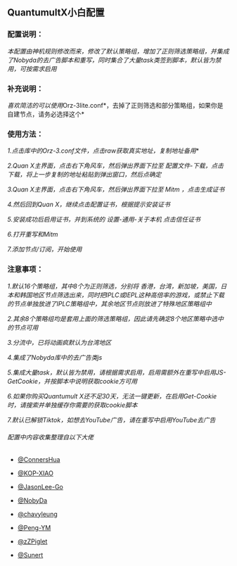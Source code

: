 ## QuantumultX小白配置

### 配置说明：

*本配置由神机规则修改而来，修改了默认策略组，增加了正则筛选策略组，并集成了Nobyda的去广告脚本和重写，同时集合了大量task类签到脚本，默认皆为禁用，可按需求启用*

### 补充说明：

*喜欢简洁的可以使用*Orz-3lite.conf*，去掉了正则筛选和部分策略组，如果你是自建节点，请务必选择这个*

### 使用方法：

*1.点击库中的Orz-3.conf文件，点击raw获取真实地址，复制地址备用**<br>

*2.Quan X主界面，点击右下角风车，然后弹出界面下拉至 配置文件-下载，点击下载，将上一步复制的地址粘贴到弹出窗口，然后点确定*<br>

*3.Quan X主界面，点击右下角风车，然后弹出界面下拉至 Mitm ，点击生成证书*<br>

*4.然后回到Quan X，继续点击配置证书，根据提示安装证书*<br>

*5.安装成功后启用证书，并到系统的 设置-通用-关于本机 点击信任证书*<br>

*6.打开重写和Mitm*

*7.添加节点/订阅，开始使用*<br>

### 注意事项：

*1.默认16个策略组，其中8个为正则筛选，分别将 香港，台湾，新加坡，美国，日本和韩国地区节点筛选出来，同时把IPLC或IEPL这种高倍率的游戏，或禁止下载的节点单独放进了IPLC策略组中，其余地区节点则放进了特殊地区策略组中*<br>

*2.其余8个策略组均是套用上面的筛选策略组，因此请先确定8个地区策略中选中的节点可用*<br>

*3.分流中，已将动画疯默认为台湾地区*<br>

*4.集成了Nobyda库中的去广告类js*<br>

*5.集成大量task，默认皆为禁用，请根据需求启用，启用需额外在重写中启用JS-GetCookie，并按脚本中说明获取cookie方可用*<br>

*6.如果你购买Quantumult X还不足30天，无法一键更新，在启用Get-Cookie时，请搜索并单独缓存你需要的获取cookie脚本*<br>

*7.默认已解锁Tiktok，如想去YouTube广告，请在重写中启用YouTube去广告*<br>


######  配置中内容收集整理自以下大佬

* [@ConnersHua](https://github.com/ConnersHua)

* [@KOP-XIAO](https://github.com/KOP-XIAO)

* [@JasonLee-Go](https://github.com/JasonLee-Go)

* [@NobyDa](https://github.com/NobyDa)

* [@chavyleung](https://github.com/chavyleung)

* [@Peng-YM](https://github.com/Peng-YM)

* [@zZPiglet](https://github.com/zZPiglet)

* [@Sunert](https://github.com/Sunert)
